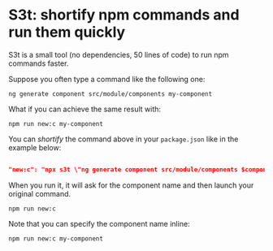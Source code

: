 # S3t: shortify npm commands and run them quickly

S3t is a small tool (no dependencies, 50 lines of code) to run npm commands faster.

Suppose you often type a command like the following one:

```
ng generate component src/module/components my-component
```

What if you can achieve the same result with:

```
npm run new:c my-component  
```

You can _shortify_ the command above in your `package.json` like in the example below:

```json

"new:c": "npx s3t \"ng generate component src/module/components $component\" --"

```

When you run it, it will ask for the component name and then launch your original command.

```
npm run new:c
```

Note that you can specify the component name inline:

```
npm run new:c my-component
```

